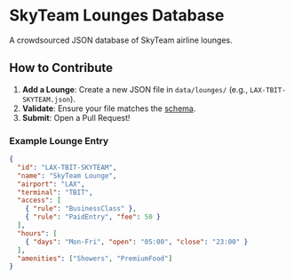 # SkyTeam Lounges Database
A crowdsourced JSON database of SkyTeam airline lounges.

## How to Contribute
1. **Add a Lounge**: Create a new JSON file in `data/lounges/` (e.g., `LAX-TBIT-SKYTEAM.json`).
2. **Validate**: Ensure your file matches the [schema](schema.json).
3. **Submit**: Open a Pull Request!

### Example Lounge Entry
```json
{
  "id": "LAX-TBIT-SKYTEAM",
  "name": "SkyTeam Lounge",
  "airport": "LAX",
  "terminal": "TBIT",
  "access": [
    { "rule": "BusinessClass" },
    { "rule": "PaidEntry", "fee": 50 }
  ],
  "hours": [
    { "days": "Mon-Fri", "open": "05:00", "close": "23:00" }
  ],
  "amenities": ["Showers", "PremiumFood"]
}
